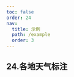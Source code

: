```yaml
---
toc: false
order: 24
nav:
  title: 示例
  path: /example
  order: 3
---
```


## 24.各地天气标注

<code src= './iconFontLayer/index.tsx' compact="true" defaultShowCode></code>
